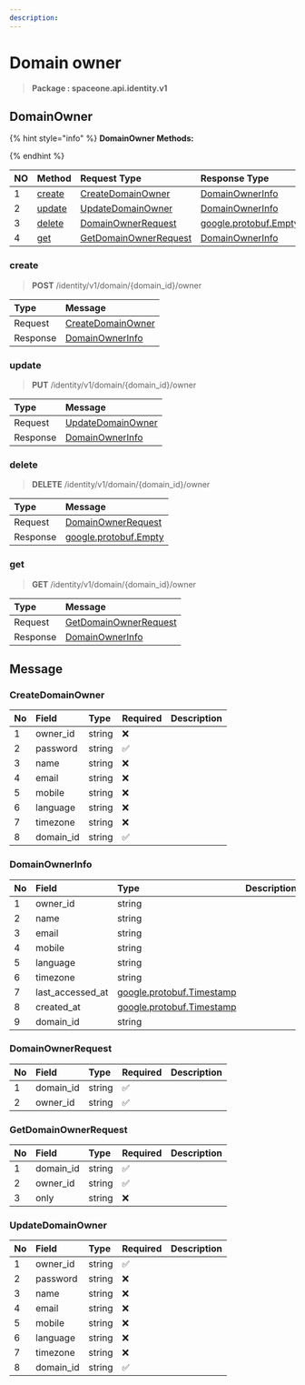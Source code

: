 ```yaml
---
description:  
---
```

# Domain owner

>  **Package : spaceone.api.identity.v1**

## DomainOwner

{% hint style="info" %}
**DomainOwner Methods:**

{%  endhint %}


| NO |  Method | Request Type | Response Type | Description |
| :--- | :--- | :--- | :--- | :--- |
| 1 | [create](Domain-owner.md#create)| [CreateDomainOwner](Domain-owner.md#createdomainowner) | [DomainOwnerInfo](Domain-owner.md#domainownerinfo) |  |
| 2 | [update](Domain-owner.md#update)| [UpdateDomainOwner](Domain-owner.md#updatedomainowner) | [DomainOwnerInfo](Domain-owner.md#domainownerinfo) |  |
| 3 | [delete](Domain-owner.md#delete)| [DomainOwnerRequest](Domain-owner.md#domainownerrequest) |[google.protobuf.Empty](https://github.com/protocolbuffers/protobuf/blob/master/src/google/protobuf/empty.proto)|  |
| 4 | [get](Domain-owner.md#get)| [GetDomainOwnerRequest](Domain-owner.md#getdomainownerrequest) | [DomainOwnerInfo](Domain-owner.md#domainownerinfo) |  | 
 
 
 
 
### create
> **POST** /identity/v1/domain/{domain_id}/owner
>


| Type | Message |
| :--- | :--- |
| Request | [CreateDomainOwner](Domain-owner.md#createdomainowner) |
| Response |  [DomainOwnerInfo](Domain-owner.md#domainownerinfo)  |
 
 
 
 
 
### update
> **PUT**  /identity/v1/domain/{domain_id}/owner
>


| Type | Message |
| :--- | :--- |
| Request | [UpdateDomainOwner](Domain-owner.md#updatedomainowner) |
| Response |  [DomainOwnerInfo](Domain-owner.md#domainownerinfo)  |
 
 
 
 
 
### delete
> **DELETE** /identity/v1/domain/{domain_id}/owner
>


| Type | Message |
| :--- | :--- |
| Request | [DomainOwnerRequest](Domain-owner.md#domainownerrequest) |
| Response | [google.protobuf.Empty](https://github.com/protocolbuffers/protobuf/blob/master/src/google/protobuf/empty.proto) |
 
 
 
 
 
### get
> **GET** /identity/v1/domain/{domain_id}/owner
>


| Type | Message |
| :--- | :--- |
| Request | [GetDomainOwnerRequest](Domain-owner.md#getdomainownerrequest) |
| Response |  [DomainOwnerInfo](Domain-owner.md#domainownerinfo)  |


## 

## Message

### CreateDomainOwner
| No | Field | Type | Required | Description |
| :--- | :--- | :--- | :--- | :--- |
| 1 | owner_id |string|❌||
| 2 | password |string|✅||
| 3 | name |string|❌||
| 4 | email |string|❌||
| 5 | mobile |string|❌||
| 6 | language |string|❌||
| 7 | timezone |string|❌||
| 8 | domain_id |string|✅||

### DomainOwnerInfo
| No | Field | Type |  Description |
| :--- | :--- | :--- | :--- |
| 1 | owner_id |string||
| 2 | name |string||
| 3 | email |string||
| 4 | mobile |string||
| 5 | language |string||
| 6 | timezone |string||
| 7 | last_accessed_at |[google.protobuf.Timestamp](https://github.com/protocolbuffers/protobuf/blob/master/src/google/protobuf/timestamp.proto)||
| 8 | created_at |[google.protobuf.Timestamp](https://github.com/protocolbuffers/protobuf/blob/master/src/google/protobuf/timestamp.proto)||
| 9 | domain_id |string||

### DomainOwnerRequest
| No | Field | Type | Required | Description |
| :--- | :--- | :--- | :--- | :--- |
| 1 | domain_id |string|✅||
| 2 | owner_id |string|✅||

### GetDomainOwnerRequest
| No | Field | Type | Required | Description |
| :--- | :--- | :--- | :--- | :--- |
| 1 | domain_id |string|✅||
| 2 | owner_id |string|✅||
| 3 | only |string|❌||

### UpdateDomainOwner
| No | Field | Type | Required | Description |
| :--- | :--- | :--- | :--- | :--- |
| 1 | owner_id |string|✅||
| 2 | password |string|❌||
| 3 | name |string|❌||
| 4 | email |string|❌||
| 5 | mobile |string|❌||
| 6 | language |string|❌||
| 7 | timezone |string|❌||
| 8 | domain_id |string|✅||
